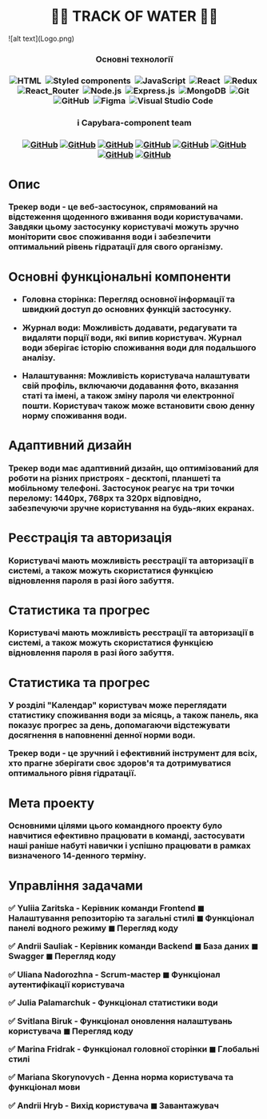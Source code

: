 <h1 align="center"> 👨‍💻 TRACK OF WATER 👩‍💻 </h1>
![alt text](Logo.png)

<span align="center">

<h3 align="center"> Основні технології <h3>

![HTML](https://img.shields.io/badge/-HTML-05122A?style=flat&logo=HTML5)&nbsp;
![Styled components](https://img.shields.io/badge/styled--components-DB7093?style=for-the-badge&logo=styled-components&logoColor=white)&nbsp;
![JavaScript](https://img.shields.io/badge/-JavaScript-05122A?style=flat&logo=javascript)&nbsp;
![React](https://img.shields.io/badge/React-20232A?style=for-the-badge&logo=react&logoColor=61DAFB)&nbsp;
![Redux](https://img.shields.io/badge/Redux-593D88?style=for-the-badge&logo=redux&logoColor=white)&nbsp;
![React_Router](https://img.shields.io/badge/React_Router-CA4245?style=for-the-badge&logo=react-router&logoColor=white)&nbsp;
![Node.js](https://img.shields.io/badge/Node.js-43853D?style=for-the-badge&logo=node.js&logoColor=white)&nbsp;
![Express.js](https://img.shields.io/badge/Express.js-404D59?style=for-the-badge)&nbsp;
![MongoDB](https://img.shields.io/badge/MongoDB-4EA94B?style=for-the-badge&logo=mongodb&logoColor=white)&nbsp;
![Git](https://img.shields.io/badge/-Git-05122A?style=flat&logo=git)&nbsp;
![GitHub](https://img.shields.io/badge/-GitHub-05122A?style=flat&logo=github)&nbsp;
![Figma](https://img.shields.io/badge/-Figma-05122A?style=flat&logo=figma)&nbsp;
![Visual Studio Code](https://img.shields.io/badge/-Visual%20Studio%20Code-05122A?style=flat&logo=visual-studio-code&logoColor=007ACC)&nbsp;

</span>

<h3 align="center"> ℹ️ Capybara-component team <h3>
<span align="center">

<a align="center" href="https://github.com/julika-gulchitai">![GitHub](https://img.shields.io/badge/-Julia-05122A?style=flat&logo=github)</a>
<a align="center" href="https://github.com/Ariy83">![GitHub](https://img.shields.io/badge/-Andriy-05122A?style=flat&logo=github)</a>
<a align="center" href="https://github.com/SVTroya">![GitHub](https://img.shields.io/badge/-Lana-05122A?style=flat&logo=github)</a>
<a align="center" href="https://github.com/MartFrida">![GitHub](https://img.shields.io/badge/-Mari-05122A?style=flat&logo=github)</a>
<a align="center" href="https://github.com/UlianaNad">![GitHub](https://img.shields.io/badge/-Uliana-05122A?style=flat&logo=github)</a>
<a align="center" href="https://github.com/YuliaMiha">![GitHub](https://img.shields.io/badge/-Yulia-05122A?style=flat&logo=github)</a>
<a align="center" href="https://github.com/MarianaSko">![GitHub](https://img.shields.io/badge/-Mariana-05122A?style=flat&logo=github)</a>
<a align="center" href="https://github.com/Andrii-Hr">![GitHub](https://img.shields.io/badge/-Andrii-05122A?style=flat&logo=github)</a>

</span>
<span align="left" >


## Опис

Трекер води - це веб-застосунок, спрямований на відстеження щоденного вживання води користувачами. Завдяки цьому застосунку користувачі можуть зручно моніторити своє споживання води і забезпечити оптимальний рівень гідратації для свого організму.

## Основні функціональні компоненти 

- Головна сторінка: Перегляд основної інформації та швидкий доступ до основних функцій застосунку.

- Журнал води: Можливість додавати, редагувати та видаляти порції води, які випив користувач. Журнал води зберігає історію споживання води для подальшого аналізу.

- Налаштування: Можливість користувача налаштувати свій профіль, включаючи додавання фото, вказання статі та імені, а також зміну пароля чи електронної пошти. Користувач також може встановити свою денну норму споживання води.

## Адаптивний дизайн 

Трекер води має адаптивний дизайн, що оптимізований для роботи на різних пристроях - десктопі, планшеті та мобільному телефоні. Застосунок реагує на три точки перелому: 1440px, 768px та 320px відповідно, забезпечуючи зручне користування на будь-яких екранах.

## Реєстрація та авторизація 

Користувачі мають можливість реєстрації та авторизації в системі, а також можуть скористатися функцією відновлення пароля в разі його забуття.

## Статистика та прогрес 

Користувачі мають можливість реєстрації та авторизації в системі, а також можуть скористатися функцією відновлення пароля в разі його забуття.

## Статистика та прогрес 

У розділі "Календар" користувач може переглядати статистику споживання води за місяць, а також панель, яка показує прогрес за день, допомагаючи відстежувати досягнення в наповненні денної норми води.

Трекер води - це зручний і ефективний інструмент для всіх, хто прагне зберігати своє здоров'я та дотримуватися оптимального рівня гідратації.


## Мета проекту

Основними цілями цього командного проекту було навчитися ефективно працювати в команді, застосувати наші раніше набуті навички і успішно працювати в рамках визначеного 14-денного терміну.

## Управління задачами

✅ Yuliia Zaritska - Керівник команди Frontend ◼ Налаштування репозиторію та загальні стилі ◼ Функціонал панелі водного режиму ◼ Перегляд коду

✅ Andrii Sauliak - Керівник команди Backend ◼ База даних ◼ Swagger ◼ Перегляд коду

✅ Uliana Nadorozhna - Scrum-мастер ◼ Функціонал аутентифікації користувача

✅ Julia Palamarchuk - Функціонал статистики води

✅ Svitlana Biruk - Функціонал оновлення налаштувань користувача ◼ Перегляд коду

✅ Marina Fridrak - Функціонал головної сторінки ◼ Глобальні стилі

✅ Mariana Skorynovych - Денна норма користувача та функціонал мови

✅ Andrii Hryb - Вихід користувача ◼ Завантажувач
</span>
